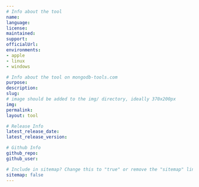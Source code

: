```yaml
---
# Info about the tool
name: 
language: 
license: 
maintained: 
support: 
officialUrl: 
environments:
- apple
- linux
- windows

# Info about the tool on mongodb-tools.com
purpose: 
description: 
slug: 
# image should be added to the img/ directory, ideally 370x200px
img: 
permalink: 
layout: tool

# Release Info
latest_release_date:
latest_release_version:

# Github Info
github_repo:
github_user:

# Include in sitemap? Change this to "true" or remove the "sitemap" line
sitemap: false
---
```


